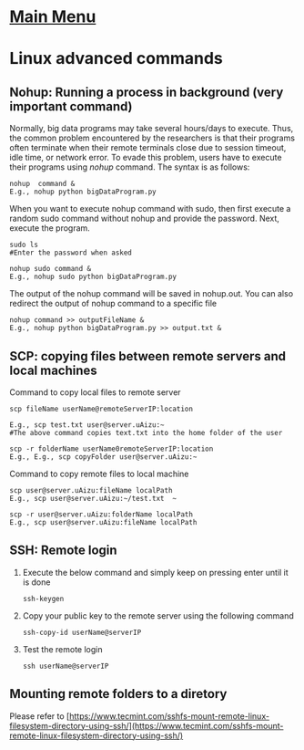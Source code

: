 # [Main Menu](index.html)

# Linux advanced commands


## Nohup: Running a process in background (very important command)
 
Normally, big data programs may take several hours/days to execute. Thus, the common problem encountered by
the researchers is that their programs often terminate when their remote terminals close 
due to session timeout, idle time, or network error. To evade this problem, users have to execute their
programs using *nohup* command. The syntax is as follows:

    nohup  command &
    E.g., nohup python bigDataProgram.py

When you want to execute nohup command with sudo, then first execute a random sudo command without nohup and provide the password. Next, execute the program.

    sudo ls
    #Enter the password when asked
    
    nohup sudo command &
    E.g., nohup sudo python bigDataProgram.py

The output of the nohup command will be saved in nohup.out. You can also redirect the output of nohup command to a specific file 

    nohup command >> outputFileName &
    E.g., nohup python bigDataProgram.py >> output.txt &

## SCP: copying files between remote servers and local machines

Command to copy local files to remote server

    scp fileName userName@remoteServerIP:location

    E.g., scp test.txt user@server.uAizu:~
    #The above command copies text.txt into the home folder of the user

    scp -r folderName userName0remoteServerIP:location
    E.g., E.g., scp copyFolder user@server.uAizu:~

Command to copy remote files to local machine

    scp user@server.uAizu:fileName localPath
    E.g., scp user@server.uAizu:~/test.txt  ~

    scp -r user@server.uAizu:folderName localPath
    E.g., scp user@server.uAizu:fileName localPath

## SSH: Remote login

1. Execute the below command and simply keep on pressing enter until it is done

       ssh-keygen

2. Copy your public key to the remote server using the following command

       ssh-copy-id userName@serverIP
 
3. Test the remote login 

       ssh userName@serverIP

## Mounting remote folders to a diretory

Please refer to [https://www.tecmint.com/sshfs-mount-remote-linux-filesystem-directory-using-ssh/](https://www.tecmint.com/sshfs-mount-remote-linux-filesystem-directory-using-ssh/)